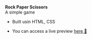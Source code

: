 **Rock Paper Scissors**\
A simple game

- Built usin HTML, CSS

- You can access a live preview [here :link:]()
  
